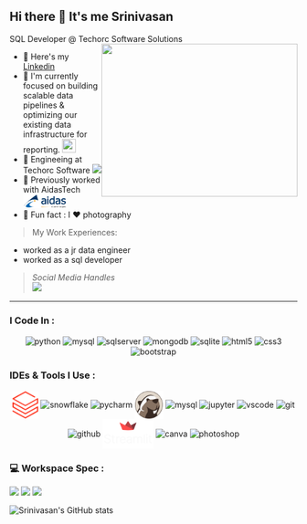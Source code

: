 ## Hi there 👋 It's me Srinivasan

SQL Developer @ Techorc Software Solutions
<img align="right" width="343" height="268" src="https://media.giphy.com/media/v1.Y2lkPWVjZjA1ZTQ3aWphOGgzYXpna3dtZHE4NG8yZXR3azJkcmRxZ3RrejQ5czFsbGpibyZlcD12MV9naWZzX3JlbGF0ZWQmY3Q9Zw/l46Cy1rHbQ92uuLXa/giphy.gif">
- 🔭 Here's my [Linkedin](https://www.linkedin.com/in/srinivasan4610/)                                                 
- 🌱 I'm currently focused on building scalable data pipelines & optimizing our existing data infrastructure for reporting. [<img height="24" width="24" src="https://static.zohocdn.com/catalyst-cdn/img/welcomeloader-b6a4057dc7.gif">](https://catalyst.zoho.com/)
- 🏢 Engineeing at Techorc Software [<img src="https://www.techorc.in/images/logo.svg" height="24">](https://www.techorc.in/)
- 🏢 Previously worked with AidasTech [<img src="https://github.com/SRlNlVASAN/SRlNlVASAN/blob/main/Resource/aidas-logo-1.png" height="24">](https://www.aidastech.com/)
- 📸 Fun fact : I ❤️ photography

> My Work Experiences: <br />
- worked as a jr data engineer
- worked as a sql developer

> *Social Media Handles* <br />
> [<img src="https://img.shields.io/badge/LinkedIn-0077B5?style=for-the-badge&logo=linkedin&logoColor=white" />](https://www.linkedin.com/in/srinivasan4610/) <br/>
---
### I Code In :

<div style="text-align: center;">
  <img src="https://img.icons8.com/color/48/000000/python.png" alt="python" style="height: 50px; vertical-align: middle;">
  <img src="https://www.mysql.com/common/logos/logo-mysql-170x115.png" alt="mysql" style="height: 51px; vertical-align: middle;">
  <img src="https://img.icons8.com/color/48/microsoft-sql-server.png" alt="sqlserver" style="height: 50px; vertical-align: middle;">
  <img src="https://img.icons8.com/color/48/000000/mongodb.png" alt="mongodb" style="height: 50px; vertical-align: middle;">
  <img src="https://cdn.iconscout.com/icon/free/png-512/free-sqlite-icon-svg-png-download-282687.png?f=webp&w=256" alt="sqlite" style="height: 50px; vertical-align: middle;">
  <img src="https://img.icons8.com/color/48/000000/html-5.png" alt="html5" style="height: 50px; vertical-align: middle;">
  <img src="https://img.icons8.com/color/48/000000/css3.png" alt="css3" style="height: 50px; vertical-align: middle;">
  <img src="https://img.icons8.com/color/48/000000/bootstrap.png" alt="bootstrap" style="height: 50px; vertical-align: middle;">
</div>

### IDEs & Tools I Use :
<div style="text-align: center;">
  <img src="https://github.com/SRlNlVASAN/SRlNlVASAN/blob/main/Resource/idF4fnHpaJ_logos.png" alt="databricks" style="height: 48px; vertical-align: middle;">
  <img src="https://registry.npmmirror.com/@lobehub/icons-static-png/latest/files/dark/snowflake-color.png" alt="snowflake" style="height: 50px; vertical-align: middle;">
  <img src="https://img.icons8.com/color/48/000000/pycharm.png" alt="pycharm" style="height: 49px; vertical-align: middle;">
  <img src="https://github.com/SRlNlVASAN/SRlNlVASAN/blob/main/Resource/DBeaver.png" alt="DBeaver" style="height: 50px; vertical-align: middle;">
  <img src="https://www.mysql.com/common/logos/logo-mysql-170x115.png" alt="mysql" style="height: 51px; vertical-align: middle;">
  <img src="https://img.icons8.com/fluency/48/jupyter.png" alt="jupyter" style="height: 50px; vertical-align: middle;">
  <img src="https://img.icons8.com/color/48/000000/visual-studio-code-2019.png" alt="vscode" style="height: 50px; vertical-align: middle;">
  <img src="https://img.icons8.com/color/50/000000/git.png" alt="git" style="height: 50px; vertical-align: middle;">
  <img src="https://github.com/user-attachments/assets/bf44cb9b-ef1f-4738-8ab0-f34dd5941cb3" alt="github" style="height: 50px; vertical-align: middle;">
  <img src="Resource/streamlit-logo-secondary-colormark-lighttext.png" alt="streamlit" style="height: 52px; vertical-align: middle;">
  <img src="https://uxwing.com/wp-content/themes/uxwing/download/brands-and-social-media/canva-icon.png" alt="canva" style="height: 50px; vertical-align: middle;">
  <img src="https://img.icons8.com/doodle/48/000000/adobe-photoshop.png" alt="photoshop" style="height: 50px; vertical-align: middle;">
</div>

### 💻 Workspace Spec :
<img height="30" src="https://img.shields.io/badge/MSI-GL63_9RCX-ED1C24?style=for-the-badge&logo=msi&logoColor=white"/> <img height="30" src="https://img.shields.io/badge/NVIDIA-GTX_1050ti-76B900?style=for-the-badge&logo=nvidia&logoColor=white"/> <img height="30" src="https://img.shields.io/badge/Intel-Corei5_9300H-ED1C24?style=for-the-badge&logo=intel&logoColor=white"/> 

![Srinivasan's GitHub stats](https://github-readme-stats.vercel.app/api?username=SRlNlVASAN&theme=dark&show_icons=true&&hide=issues,contribs)
